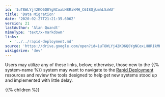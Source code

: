 ```yaml
---
id: '1uT8WLYj42KO6Q0YgNCoxLH8RikMH_C6IBQjUmhLSaWU'
title: 'Data Migration'
date: '2020-02-27T21:21:35.606Z'
version: 21
lastAuthor: 'Alan Quandt'
mimeType: 'text/x-markdown'
links:
  - '../../rapid-deployment.md'
source: 'https://drive.google.com/open?id=1uT8WLYj42KO6Q0YgNCoxLH8RikMH_C6IBQjUmhLSaWU'
wikigdrive: 'dev'
---
```





Users may utilize any of these links, below; otherwise, those new to the {{% system-name %}} system may want to navigate to the [Rapid Deployment](../../rapid-deployment.md) resources and review the tools designed to help get new systems stood up and implemented with little delay.





{{% children %}}




